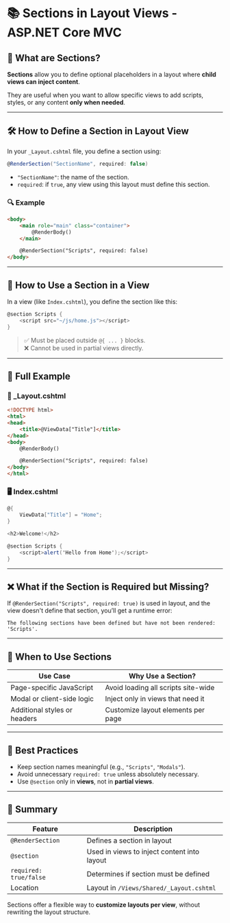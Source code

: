 
# 📚 Sections in Layout Views - ASP.NET Core MVC

## 🧩 What are Sections?

**Sections** allow you to define optional placeholders in a layout where **child views can inject content**.

They are useful when you want to allow specific views to add scripts, styles, or any content **only when needed**.

---

## 🛠️ How to Define a Section in Layout View

In your `_Layout.cshtml` file, you define a section using:

```csharp
@RenderSection("SectionName", required: false)
```

- `"SectionName"`: the name of the section.
- `required`: if `true`, any view using this layout must define this section.

### 🔍 Example

```html
<body>
    <main role="main" class="container">
        @RenderBody()
    </main>

    @RenderSection("Scripts", required: false)
</body>
```

---

## 🧾 How to Use a Section in a View

In a view (like `Index.cshtml`), you define the section like this:

```csharp
@section Scripts {
    <script src="~/js/home.js"></script>
}
```

> ✅ Must be placed outside `@{ ... }` blocks.  
> ❌ Cannot be used in partial views directly.

---

## 🧪 Full Example

### 🔧 _Layout.cshtml

```html
<!DOCTYPE html>
<html>
<head>
    <title>@ViewData["Title"]</title>
</head>
<body>
    @RenderBody()

    @RenderSection("Scripts", required: false)
</body>
</html>
```

### 🖥️ Index.cshtml

```csharp
@{
    ViewData["Title"] = "Home";
}

<h2>Welcome!</h2>

@section Scripts {
    <script>alert('Hello from Home');</script>
}
```

---

## ❌ What if the Section is Required but Missing?

If `@RenderSection("Scripts", required: true)` is used in layout, and the view doesn't define that section, you’ll get a runtime error:

```
The following sections have been defined but have not been rendered: 'Scripts'.
```

---

## 🎯 When to Use Sections

| Use Case                      | Why Use a Section?                       |
|------------------------------|------------------------------------------|
| Page-specific JavaScript     | Avoid loading all scripts site-wide      |
| Modal or client-side logic   | Inject only in views that need it        |
| Additional styles or headers | Customize layout elements per page       |

---

## 📌 Best Practices

- Keep section names meaningful (e.g., `"Scripts"`, `"Modals"`).
- Avoid unnecessary `required: true` unless absolutely necessary.
- Use `@section` only in **views**, not in **partial views**.

---

## 🧠 Summary

| Feature                | Description                                  |
|------------------------|----------------------------------------------|
| `@RenderSection`       | Defines a section in layout                  |
| `@section`             | Used in views to inject content into layout  |
| `required: true/false` | Determines if section must be defined        |
| Location               | Layout in `/Views/Shared/_Layout.cshtml`     |

Sections offer a flexible way to **customize layouts per view**, without rewriting the layout structure.
